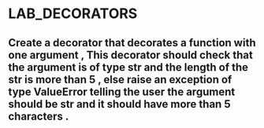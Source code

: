 # LAB_DECORATORS

## Create a decorator that decorates a function with one argument , This decorator should check that the argument is of type str and the length of the str is more than 5 , else raise an exception of type ValueError telling the user the argument should be str and it should have more than 5 characters .

